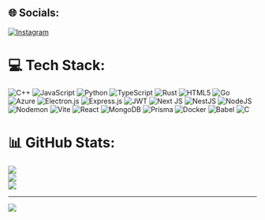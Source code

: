 
## 🌐 Socials:
[![Instagram](https://img.shields.io/badge/Instagram-%23E4405F.svg?logo=Instagram&logoColor=white)](https://instagram.com/tigfir) 

# 💻 Tech Stack:
![C++](https://img.shields.io/badge/c++-%2300599C.svg?style=flat&logo=c%2B%2B&logoColor=white) ![JavaScript](https://img.shields.io/badge/javascript-%23323330.svg?style=flat&logo=javascript&logoColor=%23F7DF1E) ![Python](https://img.shields.io/badge/python-3670A0?style=flat&logo=python&logoColor=ffdd54) ![TypeScript](https://img.shields.io/badge/typescript-%23007ACC.svg?style=flat&logo=typescript&logoColor=white) ![Rust](https://img.shields.io/badge/rust-%23000000.svg?style=flat&logo=rust&logoColor=white) ![HTML5](https://img.shields.io/badge/html5-%23E34F26.svg?style=flat&logo=html5&logoColor=white) ![Go](https://img.shields.io/badge/go-%2300ADD8.svg?style=flat&logo=go&logoColor=white) ![Azure](https://img.shields.io/badge/azure-%230072C6.svg?style=flat&logo=microsoftazure&logoColor=white) ![Electron.js](https://img.shields.io/badge/Electron-191970?style=flat&logo=Electron&logoColor=white) ![Express.js](https://img.shields.io/badge/express.js-%23404d59.svg?style=flat&logo=express&logoColor=%2361DAFB) ![JWT](https://img.shields.io/badge/JWT-black?style=flat&logo=JSON%20web%20tokens) ![Next JS](https://img.shields.io/badge/Next-black?style=flat&logo=next.js&logoColor=white) ![NestJS](https://img.shields.io/badge/nestjs-%23E0234E.svg?style=flat&logo=nestjs&logoColor=white) ![NodeJS](https://img.shields.io/badge/node.js-6DA55F?style=flat&logo=node.js&logoColor=white) ![Nodemon](https://img.shields.io/badge/NODEMON-%23323330.svg?style=flat&logo=nodemon&logoColor=%BBDEAD) ![Vite](https://img.shields.io/badge/vite-%23646CFF.svg?style=flat&logo=vite&logoColor=white) ![React](https://img.shields.io/badge/react-%2320232a.svg?style=flat&logo=react&logoColor=%2361DAFB) ![MongoDB](https://img.shields.io/badge/MongoDB-%234ea94b.svg?style=flat&logo=mongodb&logoColor=white) ![Prisma](https://img.shields.io/badge/Prisma-3982CE?style=flat&logo=Prisma&logoColor=white) ![Docker](https://img.shields.io/badge/docker-%230db7ed.svg?style=flat&logo=docker&logoColor=white) ![Babel](https://img.shields.io/badge/Babel-F9DC3e?style=flat&logo=babel&logoColor=black) ![C](https://img.shields.io/badge/c-%2300599C.svg?style=flat&logo=c&logoColor=white)
# 📊 GitHub Stats:
![](https://github-readme-stats.vercel.app/api?username=wignn&theme=dark&hide_border=false&include_all_commits=false&count_private=false)<br/>
![](https://github-readme-streak-stats.herokuapp.com/?user=wignn&theme=dark&hide_border=false)<br/>
![](https://github-readme-stats.vercel.app/api/top-langs/?username=wignn&theme=dark&hide_border=false&include_all_commits=false&count_private=false&layout=compact)

---
[![](https://visitcount.itsvg.in/api?id=wignn&icon=0&color=0)](https://visitcount.itsvg.in)

<!-- Proudly created with GPRM ( https://gprm.itsvg.in ) -->
